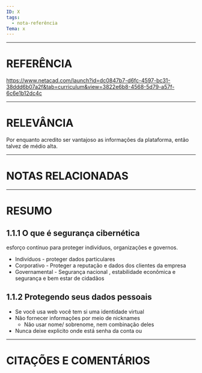 ```yaml
---
ID: X
tags:
  - nota-referência
Tema: x
---
```

---
# REFERÊNCIA
https://www.netacad.com/launch?id=dc0847b7-d6fc-4597-bc31-38ddd6b07a2f&tab=curriculum&view=3822e6b8-4568-5d79-a57f-6c6e1b12dc4c

---
# RELEVÂNCIA
Por enquanto acredito ser vantajoso as informações da plataforma, então talvez de médio alta.

---
# NOTAS RELACIONADAS
---
# RESUMO

## 1.1.1 O que é segurança cibernética

esforço contínuo para proteger indivíduos, organizações e governos.

- Indivíduos - proteger dados particulares
- Corporativo - Proteger a reputação e dados dos clientes da empresa
- Governamental - Segurança nacional , estabilidade econômica e segurança e bem estar de cidadãos

## 1.1.2 Protegendo seus dados pessoais
- Se você usa web você tem si uma identidade virtual 
- Não fornecer informações por meio de nicknames 
    - Não usar nome/ sobrenome, nem combinação deles 
- Nunca deixe explicito onde está senha da conta ou  

---
# CITAÇÕES E COMENTÁRIOS
